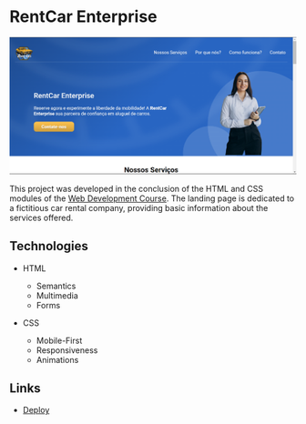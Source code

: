 # RentCar Enterprise

![RentCar Enterprise](./images/project-layout.png)

This project was developed in the conclusion of the HTML and CSS modules of the [Web Development Course](https://emanuelquintino.github.io/Page-WDC/). The landing page is dedicated to a fictitious car rental company, providing basic information about the services offered.

## Technologies

- HTML

  - Semantics
  - Multimedia
  - Forms

- CSS
  - Mobile-First
  - Responsiveness
  - Animations

## Links

- [Deploy](https://emanuelquintino.github.io/RentCar-Enterprise/)
